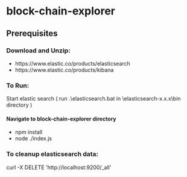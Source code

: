 # block-chain-explorer
<h2>Prerequisites</h2>
<h3>Download and Unzip:</h3> 
<ul>
  <li>https://www.elastic.co/products/elasticsearch</li>
  <li>https://www.elastic.co/products/kibana</li>
</ul>

<h3>To Run:</h3>
<p>Start elastic search ( run .\elasticsearch.bat in \elasticsearch-x.x.x\bin directory )</p>
<div></div>
<h4>Navigate to block-chain-explorer directory</h4> 
<ul>
  <li>npm install</li>
  <li>node ./index.js</li>
</ul>

<h3>To cleanup elasticsearch data:</h3>
curl -X DELETE 'http://localhost:9200/_all'
